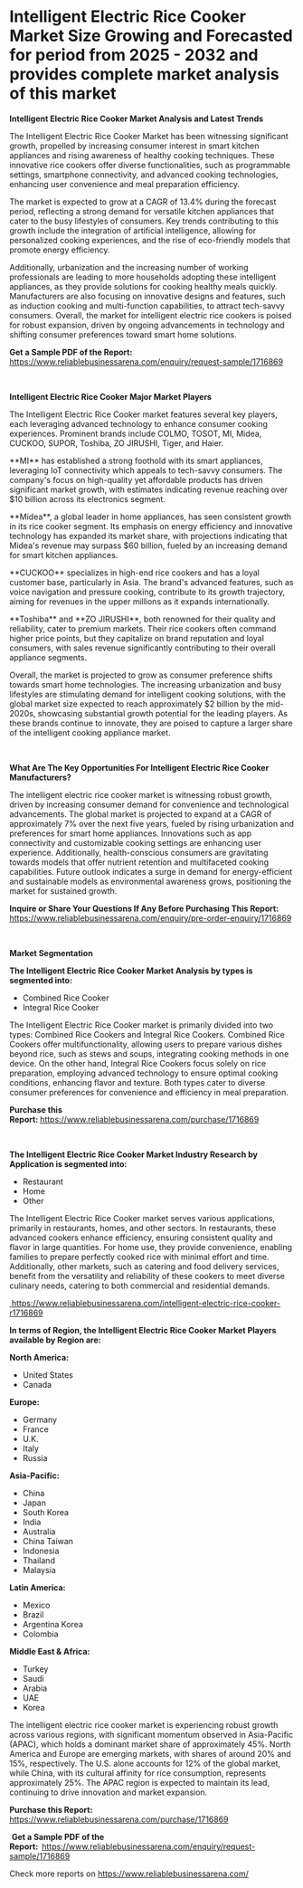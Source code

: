 <p><h1>Intelligent Electric Rice Cooker Market Size Growing and Forecasted for period from 2025 - 2032 and provides complete market analysis of this market</h1></p><p><strong>Intelligent Electric Rice Cooker Market Analysis and Latest Trends</strong></p>
<p><p>The Intelligent Electric Rice Cooker Market has been witnessing significant growth, propelled by increasing consumer interest in smart kitchen appliances and rising awareness of healthy cooking techniques. These innovative rice cookers offer diverse functionalities, such as programmable settings, smartphone connectivity, and advanced cooking technologies, enhancing user convenience and meal preparation efficiency. </p><p>The market is expected to grow at a CAGR of 13.4% during the forecast period, reflecting a strong demand for versatile kitchen appliances that cater to the busy lifestyles of consumers. Key trends contributing to this growth include the integration of artificial intelligence, allowing for personalized cooking experiences, and the rise of eco-friendly models that promote energy efficiency. </p><p>Additionally, urbanization and the increasing number of working professionals are leading to more households adopting these intelligent appliances, as they provide solutions for cooking healthy meals quickly. Manufacturers are also focusing on innovative designs and features, such as induction cooking and multi-function capabilities, to attract tech-savvy consumers. Overall, the market for intelligent electric rice cookers is poised for robust expansion, driven by ongoing advancements in technology and shifting consumer preferences toward smart home solutions.</p></p>
<p><strong>Get a Sample PDF of the Report:&nbsp;</strong> <a href="https://www.reliablebusinessarena.com/enquiry/request-sample/1716869?utm_campaign=3121&utm_medium=2&utm_source=Github&utm_content=ia&utm_term=25032025&utm_id=intelligent-electric-rice-cooker">https://www.reliablebusinessarena.com/enquiry/request-sample/1716869</a></p>
<p>&nbsp;</p>
<p><strong>Intelligent Electric Rice Cooker Major Market Players</strong></p>
<p><p>The Intelligent Electric Rice Cooker market features several key players, each leveraging advanced technology to enhance consumer cooking experiences. Prominent brands include COLMO, TOSOT, MI, Midea, CUCKOO, SUPOR, Toshiba, ZO JIRUSHI, Tiger, and Haier.</p><p>**MI** has established a strong foothold with its smart appliances, leveraging IoT connectivity which appeals to tech-savvy consumers. The company's focus on high-quality yet affordable products has driven significant market growth, with estimates indicating revenue reaching over $10 billion across its electronics segment.</p><p>**Midea**, a global leader in home appliances, has seen consistent growth in its rice cooker segment. Its emphasis on energy efficiency and innovative technology has expanded its market share, with projections indicating that Midea's revenue may surpass $60 billion, fueled by an increasing demand for smart kitchen appliances.</p><p>**CUCKOO** specializes in high-end rice cookers and has a loyal customer base, particularly in Asia. The brand's advanced features, such as voice navigation and pressure cooking, contribute to its growth trajectory, aiming for revenues in the upper millions as it expands internationally.</p><p>**Toshiba** and **ZO JIRUSHI**, both renowned for their quality and reliability, cater to premium markets. Their rice cookers often command higher price points, but they capitalize on brand reputation and loyal consumers, with sales revenue significantly contributing to their overall appliance segments.</p><p>Overall, the market is projected to grow as consumer preference shifts towards smart home technologies. The increasing urbanization and busy lifestyles are stimulating demand for intelligent cooking solutions, with the global market size expected to reach approximately $2 billion by the mid-2020s, showcasing substantial growth potential for the leading players. As these brands continue to innovate, they are poised to capture a larger share of the intelligent cooking appliance market.</p></p>
<p>&nbsp;</p>
<p><strong>What Are The Key Opportunities For Intelligent Electric Rice Cooker Manufacturers?</strong></p>
<p><p>The intelligent electric rice cooker market is witnessing robust growth, driven by increasing consumer demand for convenience and technological advancements. The global market is projected to expand at a CAGR of approximately 7% over the next five years, fueled by rising urbanization and preferences for smart home appliances. Innovations such as app connectivity and customizable cooking settings are enhancing user experience. Additionally, health-conscious consumers are gravitating towards models that offer nutrient retention and multifaceted cooking capabilities. Future outlook indicates a surge in demand for energy-efficient and sustainable models as environmental awareness grows, positioning the market for sustained growth.</p></p>
<p><strong>Inquire or Share Your Questions If Any Before Purchasing This Report:</strong> <a href="https://www.reliablebusinessarena.com/enquiry/pre-order-enquiry/1716869?utm_campaign=3121&utm_medium=2&utm_source=Github&utm_content=ia&utm_term=25032025&utm_id=intelligent-electric-rice-cooker">https://www.reliablebusinessarena.com/enquiry/pre-order-enquiry/1716869</a></p>
<p>&nbsp;</p>
<p><strong>Market Segmentation</strong></p>
<p><strong>The Intelligent Electric Rice Cooker Market Analysis by types is segmented into:</strong></p>
<p><ul><li>Combined Rice Cooker</li><li>Integral Rice Cooker</li></ul></p>
<p><p>The Intelligent Electric Rice Cooker market is primarily divided into two types: Combined Rice Cookers and Integral Rice Cookers. Combined Rice Cookers offer multifunctionality, allowing users to prepare various dishes beyond rice, such as stews and soups, integrating cooking methods in one device. On the other hand, Integral Rice Cookers focus solely on rice preparation, employing advanced technology to ensure optimal cooking conditions, enhancing flavor and texture. Both types cater to diverse consumer preferences for convenience and efficiency in meal preparation.</p></p>
<p><strong>Purchase this Report:&nbsp;</strong><a href="https://www.reliablebusinessarena.com/purchase/1716869?utm_campaign=3121&utm_medium=2&utm_source=Github&utm_content=ia&utm_term=25032025&utm_id=intelligent-electric-rice-cooker">https://www.reliablebusinessarena.com/purchase/1716869</a></p>
<p>&nbsp;</p>
<p><strong>The Intelligent Electric Rice Cooker Market Industry Research by Application is segmented into:</strong></p>
<p><ul><li>Restaurant</li><li>Home</li><li>Other</li></ul></p>
<p><p>The Intelligent Electric Rice Cooker market serves various applications, primarily in restaurants, homes, and other sectors. In restaurants, these advanced cookers enhance efficiency, ensuring consistent quality and flavor in large quantities. For home use, they provide convenience, enabling families to prepare perfectly cooked rice with minimal effort and time. Additionally, other markets, such as catering and food delivery services, benefit from the versatility and reliability of these cookers to meet diverse culinary needs, catering to both commercial and residential demands.</p></p>
<p><a href="https://www.reliablebusinessarena.com/intelligent-electric-rice-cooker-r1716869?utm_campaign=3121&utm_medium=2&utm_source=Github&utm_content=ia&utm_term=25032025&utm_id=intelligent-electric-rice-cooker">&nbsp;https://www.reliablebusinessarena.com/intelligent-electric-rice-cooker-r1716869</a></p>
<p><strong>In terms of Region, the Intelligent Electric Rice Cooker Market Players available by Region are:</strong></p>
<p>
    <p> <strong> North America: </strong>
        <ul>
            <li>United States</li>
            <li>Canada</li>
        </ul>
        </p> 
    <p> <strong> Europe: </strong>
        <ul>
            <li>Germany</li>
            <li>France</li>
            <li>U.K.</li>
            <li>Italy</li>
            <li>Russia</li>
        </ul>
        </p> 
    <p> <strong> Asia-Pacific: </strong>
        <ul>
            <li>China</li>
            <li>Japan</li>
            <li>South Korea</li>
            <li>India</li>
            <li>Australia</li>
            <li>China Taiwan</li>
            <li>Indonesia</li>
            <li>Thailand</li>
            <li>Malaysia</li>
        </ul>
        </p> 
    <p> <strong> Latin America: </strong>
        <ul>
            <li>Mexico</li>
            <li>Brazil</li>
            <li>Argentina Korea</li>
            <li>Colombia</li>
        </ul>
        </p> 
    <p> <strong> Middle East & Africa: </strong>
        <ul>
            <li>Turkey</li>
            <li>Saudi</li>
            <li>Arabia</li>
            <li>UAE</li>
            <li>Korea</li>
        </ul>
    </p>
    </p>
<p><p>The intelligent electric rice cooker market is experiencing robust growth across various regions, with significant momentum observed in Asia-Pacific (APAC), which holds a dominant market share of approximately 45%. North America and Europe are emerging markets, with shares of around 20% and 15%, respectively. The U.S. alone accounts for 12% of the global market, while China, with its cultural affinity for rice consumption, represents approximately 25%. The APAC region is expected to maintain its lead, continuing to drive innovation and market expansion.</p></p>
<p><strong>Purchase this Report: </strong><a href="https://www.reliablebusinessarena.com/purchase/1716869?utm_campaign=3121&utm_medium=2&utm_source=Github&utm_content=ia&utm_term=25032025&utm_id=intelligent-electric-rice-cooker">https://www.reliablebusinessarena.com/purchase/1716869</a></p>
<p>&nbsp;<strong>Get a Sample PDF of the Report:&nbsp;&nbsp;</strong><a href="https://www.reliablebusinessarena.com/enquiry/request-sample/1716869?utm_campaign=3121&utm_medium=2&utm_source=Github&utm_content=ia&utm_term=25032025&utm_id=intelligent-electric-rice-cooker">https://www.reliablebusinessarena.com/enquiry/request-sample/1716869</a></p>
<p><strong></strong></p>
<p>Check more reports on <a href="https://www.reliablebusinessarena.com/?utm_campaign=3121&utm_medium=2&utm_source=Github&utm_content=ia&utm_term=25032025&utm_id=intelligent-electric-rice-cooker">https://www.reliablebusinessarena.com/</a></p>